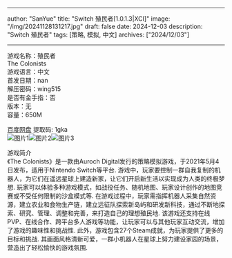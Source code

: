 
---
author: "SanYue"
title: "Switch 殖民者[1.0.1.3|XCI]"
image: "/img/20241128131217.jpg"
draft: false
date: 2024-12-03
description: "Switch 殖民者"
tags: [策略, 模拟, 中文]
archives: ["2024/12/03"]

---

游戏名称：殖民者   
The Colonists    
游戏语言：中文  
首发日期：nan  
解压密码：wing515  
是否有金手指：否  
版本：无   
容量：650M

[百度网盘](https://pan.baidu.com/s/1Gh6hC8wUvNezFpOzp6vxlg) 提取码: 1gka  
![图片1](/img/37b916.jpg)![图片2](/img/bc1c64.jpg)![图片3](/img/a0698b.jpg)  

游戏简介  
《The Colonists》是一款由Auroch Digital发行的策略模拟游戏，于2021年5月4日发布，适用于Nintendo Switch等平台.
游戏中，玩家要控制一群自我复制的机器人，为它们在遥远星球上建造新家，让它们开启新生活以实现成为人类的终极梦想. 玩家可以体验多种游戏模式，如战役任务、随机地图、玩家设计创作的地图竞赛或不受任何限制的沙盒模式等. 在游戏过程中，玩家需指挥机器人采集自然资源，建立农业和食物生产链，建立远征队探索新岛屿和研发新科技，通过不断地探索、研究、管理、调整和完善，来打造自己的理想殖民地.
该游戏还支持在线PVP、在线合作、跨平台多人游戏等功能，让玩家可以与其他玩家互动交流，增加了游戏的趣味性和挑战性. 此外，游戏包含27个Steam成就，为玩家提供了更多的目标和挑战. 其画面风格清新可爱，一群小机器人在星球上努力建设家园的场景，营造出了轻松愉快的游戏氛围.
